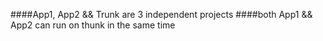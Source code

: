 ####App1, App2 && Trunk are 3 independent projects
####both App1 && App2 can run on thunk in the same time